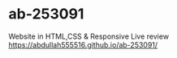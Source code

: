 # ab-253091
Website in HTML,CSS &amp; Responsive
Live review
https://abdullah555516.github.io/ab-253091/
